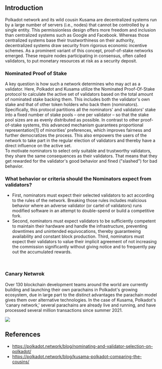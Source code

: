## Introduction
Polkadot network and its wild cousin Kusama are decentralized systems run by a large number of servers (i.e., nodes) that cannot be controlled by a single entity. This permissionless design offers more freedom and inclusion than centralized systems such as Google and Facebook. Whereas those centralized systems base their trustworthiness on their authority, decentralized systems draw security from rigorous economic incentive schemes. As a prominent variant of this concept, proof-of-stake networks emerged. These require nodes participating in consensus, often called validators, to put monetary resources at risk as a security deposit.

### Nominated Proof of Stake
A key question is how such a network determines who may act as a validator. Here, Polkadot and Kusama utilize the Nominated Proof-Of-Stake protocol to calculate the active set of validators based on the total amount of nominated stake backing them. This includes both the validator's own stake and that of other token holders who back them (nominators). Specifically, this protocol partitions all the nominators' and validators' stake into a fixed number of stake pools – one per validator – so that the stake pool sizes are as evenly distributed as possible. In contrast to other proof-of-stake systems, this advanced mechanism guarantees proportional representation[1] of minorities’ preferences, which improves fairness and further democratizes the process. This also empowers the users of the network to take part in the regular election of validators and thereby have a direct influence on the active set. <br>
To motivate nominators to select only suitable and trustworthy validators, they share the same consequences as their validators. That means that they get rewarded for the validator's good behavior and fined ("slashed") for bad behavior.

### What behavior or criteria should the Nominators expect from validators?
* First, nominators must expect their selected validators to act according to the rules of the network. Breaking those rules includes malicious behavior where an adverse validator (or cartel of validators) runs modified software in an attempt to double-spend or build a competitive fork.
* Second, nominators must expect validators to be sufficiently competent to maintain their hardware and handle the infrastructure, preventing downtimes and unintended equivocations, thereby guaranteeing availability and constant block production. Third, nominators must expect their validators to value their implicit agreement of not increasing the commission significantly without giving notice and to frequently pay out the accumulated rewards.

<br>


### Canary Netwrok
Over 130 blockchain development teams around the world are currently building and launching their own parachains in Polkadot's growing ecosystem, due in large part to the distinct advantages the parachain model gives them over alternative technologies. In the case of Kusama, Polkadot's 'canary network,' several parachains are already live and running, and have processed several million transactions since summer 2021.

![](https://polkadot.network/content/images/2020/04/Artboard-1-copy@2x.png)


## References

* https://polkadot.network/blog/nominating-and-validator-selection-on-polkadot/
* https://polkadot.network/blog/kusama-polkadot-comparing-the-cousins/


